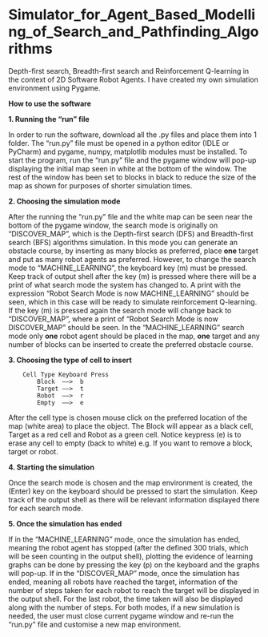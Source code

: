 # Simulator_for_Agent_Based_Modelling_of_Search_and_Pathfinding_Algorithms
Depth-first search, Breadth-first search and Reinforcement Q-learning in the context of 2D Software Robot Agents. I have created my own simulation environment using Pygame.

**How to use the software**

**1. Running the “run” file**

In order to run the software, download all the .py files and place them into 1 folder. The “run.py” file must be opened in a python editor (IDLE or PyCharm) and pygame, numpy, matplotlib modules must be installed. To start the program, run the “run.py” file and the pygame window will pop-up displaying the initial map seen in white at the bottom of the window. The rest of the window has been set to blocks in black to reduce the size of the map as shown for purposes of shorter simulation times.

**2. Choosing the simulation mode**

After the running the “run.py” file and the white map can be seen near the bottom of the pygame window, the search mode is originally on “DISCOVER_MAP”, which is the Depth-first search (DFS) and Breadth-first search (BFS) algorithms simulation. In this mode you can generate an obstacle course, by inserting as many blocks as preferred, place ****one**** target and put as many robot agents as preferred. However, to change the search mode to “MACHINE_LEARNING”, the keyboard key (m) must be pressed. Keep track of output shell after the key (m) is pressed where there will be a print of what search mode the system has changed to. A print with the expression “Robot Search Mode is now MACHINE_LEARNING” should be seen, which in this case will be ready to simulate reinforcement Q-learning. If the key (m) is pressed again the search mode will change back to “DISCOVER_MAP”, where a print of “Robot Search Mode is now DISCOVER_MAP” should be seen. In the “MACHINE_LEARNING” search mode only ****one**** robot agent should be placed in the map, ****one**** target and any number of blocks can be inserted to create the preferred obstacle course.

**3. Choosing the type of cell to insert**

		Cell Type Keyboard Press
			Block  ——>  b
			Target ——>  t
			Robot  ——>  r
			Empty  ——>  e

After the cell type is chosen mouse click on the preferred location of the map (white area) to place the
object. The Block will appear as a black cell, Target as a red cell and Robot as a green cell. Notice keypress (e) is to erase any cell to empty (back to white) e.g. If you want to remove a block, target or robot.

**4. Starting the simulation**

Once the search mode is chosen and the map environment is created, the (Enter) key on the
keyboard should be pressed to start the simulation. Keep track of the output shell as
there will be relevant information displayed there for each search mode.

**5. Once the simulation has ended**

If in the “MACHINE_LEARNING” mode, once the simulation has ended, meaning the robot agent has stopped (after the defined 300 trials, which will be seen counting in the output shell), plotting the evidence of learning graphs can be done by pressing the key (p) on the keyboard and the graphs will pop-up. If in the “DISCOVER_MAP” mode, once the simulation has ended, meaning all robots have reached the target, information of the number of steps taken for each robot to reach the target will be displayed in the output shell. For the last robot, the time taken will also be displayed along with the number of steps. For both modes, if a new simulation is needed, the user must close current pygame window and re-run the “run.py” file and customise a new map environment.
